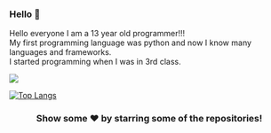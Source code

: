 ### Hello 👋

Hello everyone I am a 13 year old programmer!!!
<br>
My first programming language was python and now I know many languages and frameworks. 
<br>
I started programming when I was in 3rd class.

<img src="https://github-readme-stats.vercel.app/api?username=andy-python-programmer">

[![Top Langs](https://github-readme-stats.vercel.app/api/top-langs/?username=andy-python-programmer)](https://github.com/andy-python-programmer/github-readme-stats)

<!--
**Andy-Python-Programmer/Andy-Python-Programmer** is a ✨ _special_ ✨ repository because its `README.md` (this file) appears on your GitHub profile.

Here are some ideas to get you started:

- 🔭 I’m currently working on ...
- 🌱 I’m currently learning ...
- 👯 I’m looking to collaborate on ...
- 🤔 I’m looking for help with ...
- 💬 Ask me about ...
- 📫 How to reach me: ...
- 😄 Pronouns: ...
- ⚡ Fun fact: ...
-->

<h3 align="center">Show some ❤️ by starring some of the repositories!</h3>
